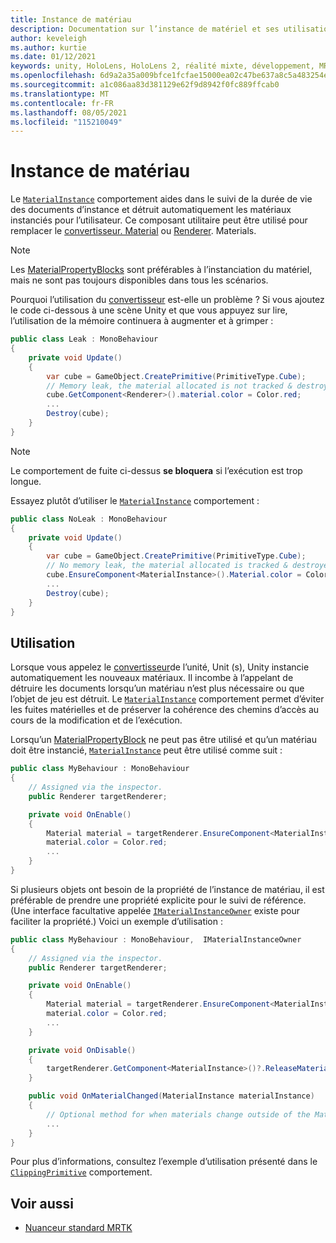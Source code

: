 ```yaml
---
title: Instance de matériau
description: Documentation sur l’instance de matériel et ses utilisations dans MRTK
author: keveleigh
ms.author: kurtie
ms.date: 01/12/2021
keywords: unity, HoloLens, HoloLens 2, réalité mixte, développement, MRTK, MaterialInstance,
ms.openlocfilehash: 6d9a2a35a009bfce1fcfae15000ea02c47be637a8c5a483254ea30d9948922e5
ms.sourcegitcommit: a1c086aa83d381129e62f9d8942f0fc889ffcab0
ms.translationtype: MT
ms.contentlocale: fr-FR
ms.lasthandoff: 08/05/2021
ms.locfileid: "115210049"
---
```

# <a name="material-instance"></a>Instance de matériau

Le [`MaterialInstance`](xref:Microsoft.MixedReality.Toolkit.Rendering.MaterialInstance) comportement aides dans le suivi de la durée de vie des documents d’instance et détruit automatiquement les matériaux instanciés pour l’utilisateur. Ce composant utilitaire peut être utilisé pour remplacer le [convertisseur. Material](https://docs.unity3d.com/ScriptReference/Renderer-material.html) ou [Renderer](https://docs.unity3d.com/ScriptReference/Renderer-materials.html). Materials.

> [!NOTE]
> Les [MaterialPropertyBlocks](https://docs.unity3d.com/ScriptReference/MaterialPropertyBlock.html) sont préférables à l’instanciation du matériel, mais ne sont pas toujours disponibles dans tous les scénarios.

Pourquoi l’utilisation du [convertisseur](https://docs.unity3d.com/ScriptReference/Renderer-material.html) est-elle un problème ? Si vous ajoutez le code ci-dessous à une scène Unity et que vous appuyez sur lire, l’utilisation de la mémoire continuera à augmenter et à grimper :

```c#
public class Leak : MonoBehaviour
{
    private void Update()
    {
        var cube = GameObject.CreatePrimitive(PrimitiveType.Cube);
        // Memory leak, the material allocated is not tracked & destroyed.
        cube.GetComponent<Renderer>().material.color = Color.red;
        ...
        Destroy(cube);
    }
}
```

> [!NOTE]
> Le comportement de fuite ci-dessus **se bloquera** si l’exécution est trop longue.

Essayez plutôt d’utiliser le [`MaterialInstance`](xref:Microsoft.MixedReality.Toolkit.Rendering.MaterialInstance) comportement :

```c#
public class NoLeak : MonoBehaviour
{
    private void Update()
    {
        var cube = GameObject.CreatePrimitive(PrimitiveType.Cube);
        // No memory leak, the material allocated is tracked & destroyed by MaterialInstance.
        cube.EnsureComponent<MaterialInstance>().Material.color = Color.red;
        ...
        Destroy(cube);
    }
}
```

## <a name="usage"></a>Utilisation

Lorsque vous appelez le [convertisseur](https://docs.unity3d.com/ScriptReference/Renderer-material.html)de l’unité, Unit (s), Unity instancie automatiquement les nouveaux matériaux. Il incombe à l’appelant de détruire les documents lorsqu’un matériau n’est plus nécessaire ou que l’objet de jeu est détruit. Le [`MaterialInstance`](xref:Microsoft.MixedReality.Toolkit.Rendering.MaterialInstance) comportement permet d’éviter les fuites matérielles et de préserver la cohérence des chemins d’accès au cours de la modification et de l’exécution.

Lorsqu’un [MaterialPropertyBlock](https://docs.unity3d.com/ScriptReference/MaterialPropertyBlock.html) ne peut pas être utilisé et qu’un matériau doit être instancié, [`MaterialInstance`](xref:Microsoft.MixedReality.Toolkit.Rendering.MaterialInstance) peut être utilisé comme suit :

```c#
public class MyBehaviour : MonoBehaviour
{
    // Assigned via the inspector.
    public Renderer targetRenderer;

    private void OnEnable()
    {
        Material material = targetRenderer.EnsureComponent<MaterialInstance>().Material;
        material.color = Color.red;
        ...
    }
}
```

Si plusieurs objets ont besoin de la propriété de l’instance de matériau, il est préférable de prendre une propriété explicite pour le suivi de référence. (Une interface facultative appelée [`IMaterialInstanceOwner`](xref:Microsoft.MixedReality.Toolkit.Rendering.IMaterialInstanceOwner) existe pour faciliter la propriété.) Voici un exemple d’utilisation :

```c#
public class MyBehaviour : MonoBehaviour,  IMaterialInstanceOwner
{
    // Assigned via the inspector.
    public Renderer targetRenderer;

    private void OnEnable()
    {
        Material material = targetRenderer.EnsureComponent<MaterialInstance>().AcquireMaterial(this);
        material.color = Color.red;
        ...
    }

    private void OnDisable()
    {
        targetRenderer.GetComponent<MaterialInstance>()?.ReleaseMaterial(this)
    }

    public void OnMaterialChanged(MaterialInstance materialInstance)
    {
        // Optional method for when materials change outside of the MaterialInstance.
        ...
    }
}
```

Pour plus d’informations, consultez l’exemple d’utilisation présenté dans le [`ClippingPrimitive`](xref:Microsoft.MixedReality.Toolkit.Utilities.ClippingPrimitive) comportement.

## <a name="see-also"></a>Voir aussi

* [Nuanceur standard MRTK](mrtk-standard-shader.md)

